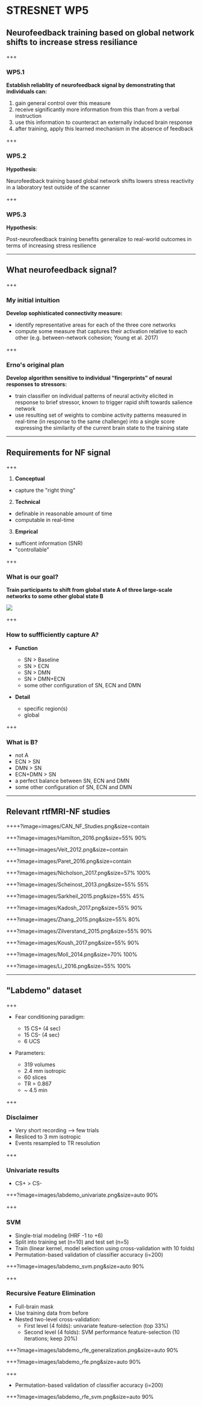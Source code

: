 # STRESNET WP5

## Neurofeedback training based on global network shifts to increase stress resiliance

+++

### WP5.1

**Establish reliablity of neurofeedback signal by demonstrating that individuals can:**
  1. gain general control over this measure
  2. receive significantly more information from this than from a verbal instruction
  3. use this information to counteract an externally induced brain response
  4. after training, apply this learned mechanism in the absence of feedback

+++

### WP5.2

**Hypothesis**:

Neurofeedback training based global network shifts lowers stress reactivity in a laboratory test outside of the scanner

+++

### WP5.3

**Hypothesis**:

Post-neurofeedback training benefits generalize to real-world outcomes in terms of increasing stress resilience

---

## What neurofeedback signal?

+++

### My initial intuition
**Develop sophisticated connectivity measure:**
  - identify representative areas for each of the three core networks
  - compute some measure that captures their activation relative to each other (e.g. between-network cohesion; Young et al. 2017)

+++

### Erno's original plan
**Develop algorithm  sensitive  to  individual  “fingerprints”  of  neural  responses  to  stressors:**
  - train classifier on individual patterns of neural activity elicited in response to brief stressor, known to trigger rapid shift towards salience network
  - use resulting set of weights to combine activity patterns measured in real-time (in response to the same challenge) into a single score expressing the similarity of the current brain state to the training state


---

## Requirements for NF signal

+++

1. **Conceptual**
  - capture the "right thing"

2. **Technical**
  - definable in reasonable amount of time
  - computable in real-time

3. **Emprical**
  - sufficent information (SNR)
  - "controllable"

+++

### What is our goal?

**Train participants to shift from global state A of three large-scale networks to some other global state B**

![](images/global_shifts.png)

+++

### How to suffficiently capture A?

- **Function**
  - SN > Baseline
  - SN > ECN
  - SN > DMN
  - SN > DMN+ECN
  - some other configuration of SN, ECN and DMN

- **Detail**
  - specific region(s)
  - global

+++

### What is B?

- not A
- ECN > SN
- DMN > SN
- ECN+DMN > SN
- a perfect balance between SN, ECN and DMN
- some other configuration of SN, ECN and DMN


---


## Relevant rtfMRI-NF studies

++++?image=images/CAN_NF_Studies.png&size=contain

+++?image=images/Hamilton_2016.png&size=55% 90%

+++?image=images/Veit_2012.png&size=contain

+++?image=images/Paret_2016.png&size=contain

+++?image=images/Nicholson_2017.png&size=57% 100%

+++?image=images/Scheinost_2013.png&size=55% 55%

+++?image=images/Sarkheil_2015.png&size=55% 45%

+++?image=images/Kadosh_2017.png&size=55% 90%

+++?image=images/Zhang_2015.png&size=55% 80%

+++?image=images/Zilverstand_2015.png&size=55% 90%

+++?image=images/Koush_2017.png&size=55% 90%

+++?image=images/Moll_2014.png&size=70% 100%

+++?image=images/Li_2016.png&size=55% 100%


---


## "Labdemo" dataset

+++

- Fear conditioning paradigm:
  - 15 CS+ (4 sec)
  - 15 CS- (4 sec)
  - 6 UCS

- Parameters:
  - 319 volumes
  - 2.4 mm isotropic
  - 60 slices
  - TR = 0.867
  - ~ 4.5 min

+++

### Disclaimer

- Very short recording --> few trials
- Resliced to 3 mm isotropic
- Events resampled to TR resolution

+++

### Univariate results

- CS+ > CS-

+++?image=images/labdemo_univariate.png&size=auto 90%

+++

### SVM

- Single-trial modeling (HRF -1 to +6)
- Split into training set (n=10) and test set (n=5)
- Train (linear kernel, model selection using cross-validation with 10 folds)
- Permutation-based validation of classifier accuracy (i=200)

+++?image=images/labdemo_svm.png&size=auto 90%

+++

### Recursive Feature Elimination

- Full-brain mask
- Use training data from before
- Nested two-level cross-validation:
  - First level (4 folds): univariate feature-selection (top 33%)
  - Second level (4 folds): SVM performance feature-selection (10 iterations; keep 20%)

+++?image=images/labdemo_rfe_generalization.png&size=auto 90%

+++?image=images/labdemo_rfe.png&size=auto 90%

+++

- Permutation-based validation of classifier accuracy (i=200)

+++?image=images/labdemo_rfe_svm.png&size=auto 90%

